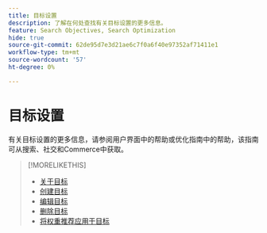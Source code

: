 ```yaml
---
title: 目标设置
description: 了解在何处查找有关目标设置的更多信息。
feature: Search Objectives, Search Optimization
hide: true
source-git-commit: 62de95d7e3d21ae6c7f0a6f40e97352af71411e1
workflow-type: tm+mt
source-wordcount: '57'
ht-degree: 0%

---
```


# 目标设置

有关目标设置的更多信息，请参阅用户界面中的帮助或优化指南中的帮助，该指南可从搜索、社交和Commerce中获取。

>[!MORELIKETHIS]
>
>* [关于目标](objective-about.md)
>* [创建目标](objective-create.md)
>* [编辑目标](objective-edit.md)
>* [删除目标](objective-delete.md)
>* [将权重推荐应用于目标](objective-apply-weight-recommendations.md)
